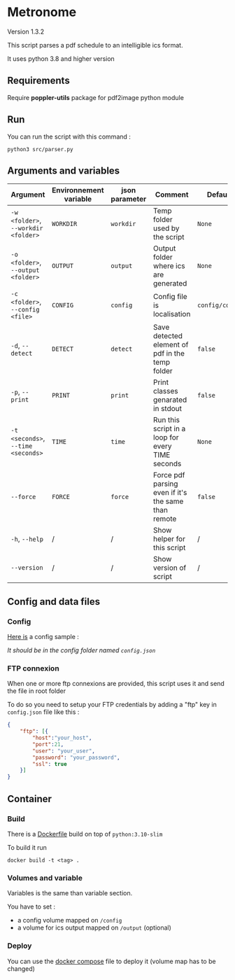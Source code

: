 # Metronome

Version 1.3.2

This script parses a pdf schedule to an intelligible ics format.

It uses python 3.8 and higher version

## Requirements

Require **poppler-utils** package for pdf2image python module

## Run

You can run the script with this command :

```shell
python3 src/parser.py
```

## Arguments and variables

Argument | Environnement variable | json parameter | Comment | Default value
---------|----------|---------|--------- | ---------
 `-w <folder>`, `--workdir <folder>` | `WORKDIR` | `workdir` | Temp folder used by the script | `None`
 `-o <folder>`, `--output <folder>` | `OUTPUT` | `output` |  Output folder where ics are generated | `None`
 `-c <folder>`, `--config <file>` | `CONFIG` | `config` | Config file is localisation | `config/config.json`
 `-d`, `--detect` | `DETECT` | `detect` | Save detected element of pdf in the temp folder | `false`
 `-p`, `--print` | `PRINT` | `print` | Print classes genarated in stdout | `false`
 `-t <seconds>`, `--time <seconds>` | `TIME` | `time` | Run this script in a loop for every TIME seconds | `None`
 `--force` | `FORCE` | `force` | Force pdf parsing even if it's the same than remote | `false`
 `-h`, `--help` | / | / | Show helper for this script | /
 `--version` | / | / | Show version of script | /

## Config and data files

### Config

[Here is](sample/config.json) a config sample :

_It should be in the config folder named `config.json`_

### FTP connexion

When one or more ftp connexions are provided, this script uses it and send the file in root folder

To do so you need to setup your FTP credentials by adding a "ftp" key in `config.json` file like this :

```json
{
    "ftp": [{
        "host":"your_host",
        "port":21,
        "user": "your_user",
        "password": "your_password",
        "ssl": true
    }]
}
```

## Container

### Build

There is a [Dockerfile](Dockerfile) build on top of `python:3.10-slim`

To build it run

```shell
docker build -t <tag> . 
```

### Volumes and variable

Variables is the same than variable section.

You have to set :

- a config volume mapped on `/config`
- a volume for ics output mapped on `/output` (optional)

### Deploy

You can use the [docker compose](docker-compose.yml) file to deploy it (volume map has to be changed)
